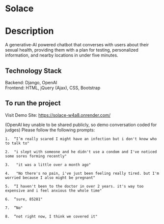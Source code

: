 # Solace

# Description
A generative-AI powered chatbot that converses with users about their sexual health, providing them with a plan for testing, personalized information, and nearby locations in under five minutes.

## Technology Stack
Backend: Django, OpenAI <br />
Frontend: HTML, jQuery (Ajax), CSS, Bootstrap

## To run the project
Visit Demo Site:
https://solace-w4a8.onrender.com/

(OpenAI key unable to be shared publicly, so demo conversation coded for judges)
Please follow the following prompts:

	1.	“I’m really scared I might have an infection but i don't know who to talk to"
   
	2.	"i slept with someone and he didn't use a condom and I've noticed some sores forming recently"

	3.	 "it was a little over a month ago"

	4.	 "No there's no pain, i've just been feeling really tired. but I'm worried because I also might be pregnant"

	5.	“I haven't been to the doctor in over 2 years. it's way too expensive and i feel anxious the whole time"

	6.	“sure, 85281"

	7.	“No"

	8.	“not right now, I think we covered it"
